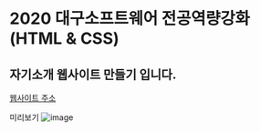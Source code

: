 # 2020 대구소프트웨어 전공역량강화 (HTML & CSS)
## 자기소개 웹사이트 만들기 입니다.

<a href="https://hong-junhyeok.github.io/introduce_me/.">웹사이트 주소</a>


미리보기
![image](https://user-images.githubusercontent.com/48292190/102945995-b8f13a00-4502-11eb-92e5-68c0a34f1dcd.png)
